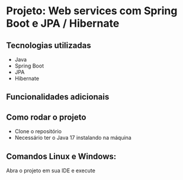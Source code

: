 # Projeto: Web services com Spring Boot e JPA / Hibernate

## Tecnologias utilizadas

- Java
- Spring Boot
- JPA
- Hibernate

## Funcionalidades adicionais

## Como rodar o projeto

- Clone o repositório
- Necessário ter o Java 17 instalando na máquina

## Comandos Linux e Windows:

Abra o projeto em sua IDE e execute

